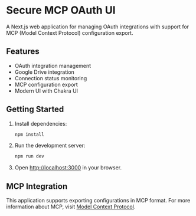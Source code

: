 # Secure MCP OAuth UI

A Next.js web application for managing OAuth integrations with support for MCP (Model Context Protocol) configuration export.

## Features

- OAuth integration management
- Google Drive integration
- Connection status monitoring
- MCP configuration export
- Modern UI with Chakra UI

## Getting Started

1. Install dependencies:
   ```bash
   npm install
   ```

2. Run the development server:
   ```bash
   npm run dev
   ```

3. Open [http://localhost:3000](http://localhost:3000) in your browser.

## MCP Integration

This application supports exporting configurations in MCP format. For more information about MCP, visit [Model Context Protocol](https://modelcontextprotocol.io/quickstart/user).